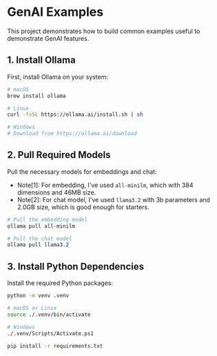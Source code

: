 
# GenAI Examples

This project demonstrates how to build common examples useful to demonstrate GenAI features.

## 1. Install Ollama

First, install Ollama on your system:

```bash
# macOS
brew install ollama

# Linux
curl -fsSL https://ollama.ai/install.sh | sh

# Windows
# Download from https://ollama.ai/download
```

## 2. Pull Required Models

Pull the necessary models for embeddings and chat:

- Note[1]: For embedding, I've used `all-minilm`, which with 384 dimensions and 46MB size.
- Note[2]: For chat model, I've used `llama3.2` with 3b parameters and 2.0GB size, which is good enough for starters.

```bash
# Pull the embedding model
ollama pull all-minilm

# Pull the chat model
ollama pull llama3.2
```

## 3. Install Python Dependencies

Install the required Python packages:

```bash
python -m venv .venv

# macOS or Linux
source ./.venv/bin/activate

# Windows
./.venv/Scripts/Activate.ps1

pip install -r requirements.txt
```